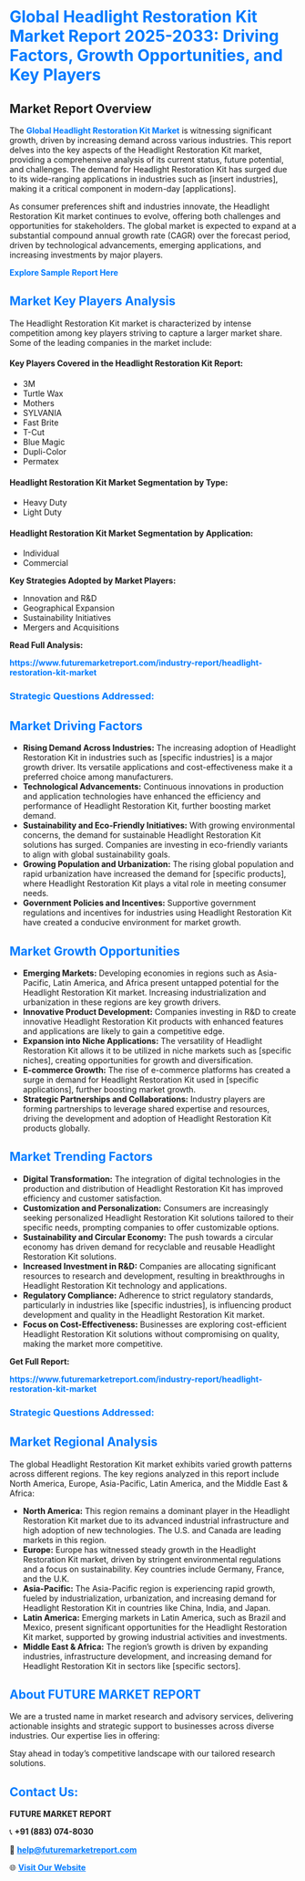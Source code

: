 <h1 style="color: #007BFF;">Global Headlight Restoration Kit Market Report 2025-2033: Driving Factors, Growth Opportunities, and Key Players</h1>

<section id="overview">
<h2>Market Report Overview</h2>
<p>The <a href="https://www.futuremarketreport.com/industry-report/headlight-restoration-kit-market" style="color: #007BFF; text-decoration: none;"><strong>Global Headlight Restoration Kit Market</strong></a> is witnessing significant growth, driven by increasing demand across various industries. This report delves into the key aspects of the Headlight Restoration Kit market, providing a comprehensive analysis of its current status, future potential, and challenges. The demand for Headlight Restoration Kit has surged due to its wide-ranging applications in industries such as [insert industries], making it a critical component in modern-day [applications].</p>
<p>As consumer preferences shift and industries innovate, the Headlight Restoration Kit market continues to evolve, offering both challenges and opportunities for stakeholders. The global market is expected to expand at a substantial compound annual growth rate (CAGR) over the forecast period, driven by technological advancements, emerging applications, and increasing investments by major players.</p>
</section>

<section id="overview">
<p><a href="https://www.futuremarketreport.com/request-sample/reportId=89767" style="color: #007BFF; text-decoration: none;"><strong>Explore Sample Report Here</strong></a></p>
</section>

<section id="key-players">
<h2 style="color: #007BFF;">Market Key Players Analysis</h2>
<p>The Headlight Restoration Kit market is characterized by intense competition among key players striving to capture a larger market share. Some of the leading companies in the market include:</p>
<h4>Key Players Covered in the Headlight Restoration Kit Report:</h4>
<ul><li>3M</li><li>Turtle Wax</li><li>Mothers</li><li>SYLVANIA</li><li>Fast Brite</li><li>T-Cut</li><li>Blue Magic</li><li>Dupli-Color</li><li>Permatex</li></ul>
<h4>Headlight Restoration Kit Market Segmentation by Type:</h4>
<ul><li>Heavy Duty</li><li>Light Duty</li></ul>

<h4>Headlight Restoration Kit Market Segmentation by Application:</h4>
<ul><li>Individual</li><li>Commercial</li></ul>
<p><strong>Key Strategies Adopted by Market Players:</strong></p>
<ul>
<li>Innovation and R&D</li>
<li>Geographical Expansion</li>
<li>Sustainability Initiatives</li>
<li>Mergers and Acquisitions</li>
</ul>
</section>

<section>
<p><strong>Read Full Analysis: </strong></p><a href="https://www.futuremarketreport.com/industry-report/headlight-restoration-kit-market" style="color: #007BFF; text-decoration: none;"><strong>https://www.futuremarketreport.com/industry-report/headlight-restoration-kit-market</strong></a>
<h3 style="color: #007BFF;">Strategic Questions Addressed:</h3>
</section>

<section id="driving-factors">
<h2 style="color: #007BFF;">Market Driving Factors</h2>
<ul>
<li><strong>Rising Demand Across Industries:</strong> The increasing adoption of Headlight Restoration Kit in industries such as [specific industries] is a major growth driver. Its versatile applications and cost-effectiveness make it a preferred choice among manufacturers.</li>
<li><strong>Technological Advancements:</strong> Continuous innovations in production and application technologies have enhanced the efficiency and performance of Headlight Restoration Kit, further boosting market demand.</li>
<li><strong>Sustainability and Eco-Friendly Initiatives:</strong> With growing environmental concerns, the demand for sustainable Headlight Restoration Kit solutions has surged. Companies are investing in eco-friendly variants to align with global sustainability goals.</li>
<li><strong>Growing Population and Urbanization:</strong> The rising global population and rapid urbanization have increased the demand for [specific products], where Headlight Restoration Kit plays a vital role in meeting consumer needs.</li>
<li><strong>Government Policies and Incentives:</strong> Supportive government regulations and incentives for industries using Headlight Restoration Kit have created a conducive environment for market growth.</li>
</ul>
</section>

<section id="growth-opportunities">
<h2 style="color: #007BFF;">Market Growth Opportunities</h2>
<ul>
<li><strong>Emerging Markets:</strong> Developing economies in regions such as Asia-Pacific, Latin America, and Africa present untapped potential for the Headlight Restoration Kit market. Increasing industrialization and urbanization in these regions are key growth drivers.</li>
<li><strong>Innovative Product Development:</strong> Companies investing in R&D to create innovative Headlight Restoration Kit products with enhanced features and applications are likely to gain a competitive edge.</li>
<li><strong>Expansion into Niche Applications:</strong> The versatility of Headlight Restoration Kit allows it to be utilized in niche markets such as [specific niches], creating opportunities for growth and diversification.</li>
<li><strong>E-commerce Growth:</strong> The rise of e-commerce platforms has created a surge in demand for Headlight Restoration Kit used in [specific applications], further boosting market growth.</li>
<li><strong>Strategic Partnerships and Collaborations:</strong> Industry players are forming partnerships to leverage shared expertise and resources, driving the development and adoption of Headlight Restoration Kit products globally.</li>
</ul>
</section>

<section id="trending-factors">
<h2 style="color: #007BFF;">Market Trending Factors</h2>
<ul>
<li><strong>Digital Transformation:</strong> The integration of digital technologies in the production and distribution of Headlight Restoration Kit has improved efficiency and customer satisfaction.</li>
<li><strong>Customization and Personalization:</strong> Consumers are increasingly seeking personalized Headlight Restoration Kit solutions tailored to their specific needs, prompting companies to offer customizable options.</li>
<li><strong>Sustainability and Circular Economy:</strong> The push towards a circular economy has driven demand for recyclable and reusable Headlight Restoration Kit solutions.</li>
<li><strong>Increased Investment in R&D:</strong> Companies are allocating significant resources to research and development, resulting in breakthroughs in Headlight Restoration Kit technology and applications.</li>
<li><strong>Regulatory Compliance:</strong> Adherence to strict regulatory standards, particularly in industries like [specific industries], is influencing product development and quality in the Headlight Restoration Kit market.</li>
<li><strong>Focus on Cost-Effectiveness:</strong> Businesses are exploring cost-efficient Headlight Restoration Kit solutions without compromising on quality, making the market more competitive.</li>
</ul>
</section>

<section>
<p><strong>Get Full Report: </strong></p><a href="https://www.futuremarketreport.com/industry-report/headlight-restoration-kit-market" style="color: #007BFF; text-decoration: none;"><strong>https://www.futuremarketreport.com/industry-report/headlight-restoration-kit-market</strong></a>
<h3 style="color: #007BFF;">Strategic Questions Addressed:</h3>
</section>


<section id="regional-analysis">
<h2 style="color: #007BFF;">Market Regional Analysis</h2>
<p>The global Headlight Restoration Kit market exhibits varied growth patterns across different regions. The key regions analyzed in this report include North America, Europe, Asia-Pacific, Latin America, and the Middle East & Africa:</p>
<ul>
<li><strong>North America:</strong> This region remains a dominant player in the Headlight Restoration Kit market due to its advanced industrial infrastructure and high adoption of new technologies. The U.S. and Canada are leading markets in this region.</li>
<li><strong>Europe:</strong> Europe has witnessed steady growth in the Headlight Restoration Kit market, driven by stringent environmental regulations and a focus on sustainability. Key countries include Germany, France, and the U.K.</li>
<li><strong>Asia-Pacific:</strong> The Asia-Pacific region is experiencing rapid growth, fueled by industrialization, urbanization, and increasing demand for Headlight Restoration Kit in countries like China, India, and Japan.</li>
<li><strong>Latin America:</strong> Emerging markets in Latin America, such as Brazil and Mexico, present significant opportunities for the Headlight Restoration Kit market, supported by growing industrial activities and investments.</li>
<li><strong>Middle East & Africa:</strong> The region’s growth is driven by expanding industries, infrastructure development, and increasing demand for Headlight Restoration Kit in sectors like [specific sectors].</li>
</ul>
</section>

<footer>
<h2 style="color: #007BFF;">About FUTURE MARKET REPORT</h2>
<p>We are a trusted name in market research and advisory services, delivering actionable insights and strategic support to businesses across diverse industries. Our expertise lies in offering:</p>

<p>Stay ahead in today’s competitive landscape with our tailored research solutions.</p>

<h2 style="color: #007BFF;">Contact Us:</h2>
<p><strong>FUTURE MARKET REPORT</strong></p>
<p>📞 <strong>+91 (883) 074-8030</strong></p>
<p>📧 <strong><a href="mailto:help@futuremarketreport.com" style="color: #007BFF;">help@futuremarketreport.com</a></strong></p>
<p>🌐 <strong><a href="https://www.futuremarketreport.com/" style="color: #007BFF;">Visit Our Website</a></strong></p>
</footer>